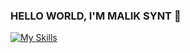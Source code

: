 ### HELLO WORLD, I'M MALIK SYNT 👋

[![My Skills](https://skillicons.dev/icons?i=c,react,nextjs,prisma,tailwind)](https://skillicons.dev)
